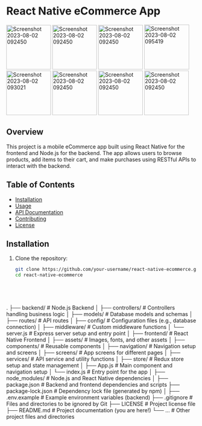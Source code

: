 
# React Native eCommerce App

<img width="118" alt="Screenshot 2023-08-02 092450" src="https://github.com/darshan15062002/Ecommerse-React_native/assets/101007397/d78fe416-b54b-4ad2-bb39-944b3a117d13">
<img width="118" alt="Screenshot 2023-08-02 092450" src="https://github.com/darshan15062002/Ecommerse-React_native/assets/101007397/690b146e-1822-4b4a-9ccb-68b4d965a790">
<img width="118" alt="Screenshot 2023-08-02 092450" src="https://github.com/darshan15062002/Ecommerse-React_native/assets/101007397/068483d1-cc24-46b2-8686-00aee15dcd91">
<img width="119" alt="Screenshot 2023-08-02 095419" src="https://github.com/darshan15062002/Ecommerse-React_native/assets/101007397/8b2aed21-32d7-43c5-aace-bf7c2ed3ee7d">
<img width="118" alt="Screenshot 2023-08-02 093021" src="https://github.com/darshan15062002/Ecommerse-React_native/assets/101007397/f1f7dc8a-3f43-494a-a25e-8e516617b2de">
<img width="118" alt="Screenshot 2023-08-02 092450" src="https://github.com/darshan15062002/Ecommerse-React_native/assets/101007397/a380487c-d8d6-4f37-b691-0f0a7cabd5c1">
<img width="118" alt="Screenshot 2023-08-02 092450" src="https://github.com/darshan15062002/Ecommerse-React_native/assets/101007397/5690de7c-4fa9-4594-bcb8-df652318482d">
<img width="118" alt="Screenshot 2023-08-02 092450" src="https://github.com/darshan15062002/Ecommerse-React_native/assets/101007397/6b8a8738-7fa9-475e-8711-271bd0e28b5c">






## Overview

This project is a mobile eCommerce app built using React Native for the frontend and Node.js for the backend. The app allows users to browse products, add items to their cart, and make purchases using RESTful APIs to interact with the backend.

## Table of Contents

- [Installation](#installation)
- [Usage](#usage)
- [API Documentation](#api-documentation)
- [Contributing](#contributing)
- [License](#license)

## Installation

1. Clone the repository:

   ```bash
   git clone https://github.com/your-username/react-native-ecommerce.git
   cd react-native-ecommerce






.
├── backend/                 # Node.js Backend
│   ├── controllers/         # Controllers handling business logic
│   ├── models/              # Database models and schemas
│   ├── routes/              # API routes
│   ├── config/              # Configuration files (e.g., database connection)
│   ├── middleware/          # Custom middleware functions
│   └── server.js            # Express server setup and entry point
│
├── frontend/                # React Native Frontend
│   ├── assets/              # Images, fonts, and other assets
│   ├── components/          # Reusable components
│   ├── navigation/          # Navigation setup and screens
│   ├── screens/             # App screens for different pages
│   ├── services/            # API service and utility functions
│   ├── store/               # Redux store setup and state management
│   ├── App.js               # Main component and navigation setup
│   └── index.js             # Entry point for the app
│
├── node_modules/            # Node.js and React Native dependencies
│
├── package.json             # Backend and frontend dependencies and scripts
├── package-lock.json        # Dependency lock file (generated by npm)
│
├── .env.example             # Example environment variables (backend)
├── .gitignore               # Files and directories to be ignored by Git
├── LICENSE                  # Project license file
├── README.md                # Project documentation (you are here!)
└── ...                      # Other project files and directories
